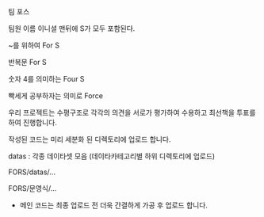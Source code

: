 팀 포스

팀원 이름 이니셜 맨뒤에 S가 모두 포함된다.

~를 위하여 For S

반복문 For S

숫자 4를 의미하는 Four S

빡세게 공부하자는 의미로 Force

우리 프로젝트는 수평구조로 각각의 의견을 서로가 평가하여 수용하고 최선책을 투표를 하여 진행합니다.


작성된 코드는 미리 세분화 된 디렉토리에 업로드 합니다.

datas : 각종 데이타셋 모음 (데이타카테고리별 하위 디렉토리에 업로드)

FORS/datas/...

FORS/문영식/...

* 메인 코드는 최종 업로드 전 더욱 간결하게 가공 후 업로드 합니다.



